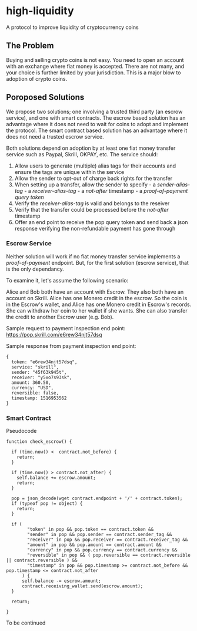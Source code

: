 # high-liquidity
A protocol to improve liquidity of cryptocurrency coins

## The Problem
Buying and selling crypto coins is not easy. You need to open an account with an exchange where fiat money is accepted. There are not many, and your choice is further limited by your jurisdiction. This is a major blow to adoption of crypto coins.

## Poroposed Solutions
We propose two solutions; one involving a trusted third party (an escrow service), and one with smart contracts.
The escrow based solution has an advantage where it does not need to wait for coins to adopt and implement the protocol. The smart contract based solution has an advantage where it does not need a trusted escrow service.

Both solutions depend on adoption by at least one fiat money transfer service such as Paypal, Skrill, OKPAY, etc. The service should:
  1. Allow users to generate (multiple) alias tags for their accounts and ensure the tags are unique within the service
  2. Allow the sender to opt-out of charge back rights for the transfer
  3. When setting up a transfer, allow the sender to specify
    - a *sender-alias-tag*
    - a *receiver-alias-tag*
    - a *not-after* timestamp
    - a *proof-of-payment query token*
  4. Verify the *receiver-alias-tag* is valid and belongs to the reseiver
  5. Verify that the transfer could be processed before the *not-after* timestamp
  6. Offer an end point to receive the pop query token and send back a json response verifying the non-refundable payment has gone through

### Escrow Service
Neither solution will work if no fiat money transfer service implements a *proof-of-payment* endpoint. But, for the first solution (escrow service), that is the only dependancy.

To examine it, let's assume the following scenario:

Alice and Bob both have an account with Escrow. They also both have an account on Skrill. Alice has one Monero credit in the escrow. So the coin is in the Escrow's wallet, and Alice has one Monero credit in Escrow's records. She can withdraw her coin to her wallet if she wants. She can also transfer the credit to another Escrow user (e.g. Bob).

Sample request to payment inspection end point:
https://pop.skrill.com/e6rew34njt57dsq

Sample response from payment inspection end point:
```
{
  token: "e6rew34njt57dsq",
  service: "skrill",
  sender: "45f63k945t",
  receiver: "y5xo7s93sk",
  amount: 360.50,
  currency: "USD",
  reversible: false,
  timestamp: 1516953562
}
```

### Smart Contract

Pseudocode
```
function check_escrow() {
  
  if (time.now() <  contract.not_before) {
    return;
  }
  
  if (time.now() > contract.not_after) {
    self.balance += escrow.amount;
    return;
  }
  
  pop = json_decode(wget contract.endpoint + '/' + contract.token);
  if (typeof pop != object) {
    return;
  }
  
  if (
        "token" in pop && pop.token == contract.token &&
        "sender" in pop && pop.sender == contract.sender_tag &&
        "receiver" in pop && pop.receiver == contract.receiver_tag &&
        "amount" in pop && pop.amount == contract.amount &&
        "currency" in pop && pop.currency == contract.currency &&
        "reversible" in pop && ( pop.reversible == contract.reversible || contract.reversible ) &&
        "timestamp" in pop && pop.timestamp >= contract.not_before && pop.timestamp <= contract.not_after
      ) {
      self.balance -= escrow.amount;
      contract.receiving_wallet.send(escrow.amount);
  }
  
  return;
  
}
```
To be continued
